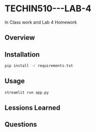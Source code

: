 # TECHIN510---LAB-4
In Class work and Lab 4 Homework 


## Overview 

## Installation

```bash
pip install -r requirements.txt
```

## Usage

```bash
streamlit run app.py
```

## Lessions Learned


## Questions
